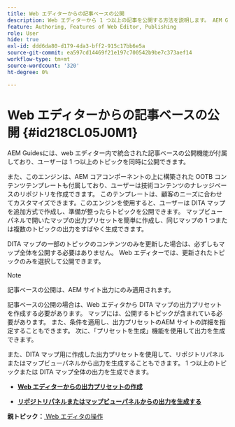 ```yaml
---
title: Web エディターからの記事ベースの公開
description: Web エディターから 1 つ以上の記事を公開する方法を説明します。 AEM Guidesの DITA マップ内の 1 つ以上のトピックの出力を生成します。
feature: Authoring, Features of Web Editor, Publishing
role: User
hide: true
exl-id: ddd6da80-d179-4da3-bff2-915c17bb6e5a
source-git-commit: ea597cd14469f21e197c700542b9be7c373aef14
workflow-type: tm+mt
source-wordcount: '320'
ht-degree: 0%

---
```


# Web エディターからの記事ベースの公開 {#id218CL05J0M1}

AEM Guidesには、web エディター内で統合された記事ベースの公開機能が付属しており、ユーザーは 1 つ以上のトピックを同時に公開できます。

また、このエンジンは、AEM コアコンポーネントの上に構築された OOTB コンテンツテンプレートも付属しており、ユーザーは技術コンテンツのナレッジベースのリポジトリを作成できます。 このテンプレートは、顧客のニーズに合わせてカスタマイズできます。このエンジンを使用すると、ユーザーは DITA マップを追加方式で作成し、準備が整ったらトピックを公開できます。 マップビューパネルで開いたマップの出力プリセットを簡単に作成し、同じマップの 1 つまたは複数のトピックの出力をすばやく生成できます。

DITA マップの一部のトピックのコンテンツのみを更新した場合は、必ずしもマップ全体を公開する必要はありません。 Web エディターでは、更新されたトピックのみを選択して公開できます。

>[!NOTE]
>
> 記事ベースの公開は、AEM サイト出力にのみ適用されます。

記事ベースの公開の場合は、Web エディタから DITA マップの出力プリセットを作成する必要があります。 マップには、公開するトピックが含まれている必要があります。 また、条件を適用し、出力プリセットのAEM サイトの詳細を指定することもできます。 次に、「プリセットを生成」機能を使用して出力を生成できます。

また、DITA マップ用に作成した出力プリセットを使用して、リポジトリパネルまたはマップビューパネルから出力を生成することもできます。 1 つ以上のトピックまたは DITA マップ全体の出力を生成できます。

- **[Web エディターからの出力プリセットの作成](web-editor-article-publishing-presets.md)**

- **[リポジトリパネルまたはマップビューパネルからの出力を生成する](web-editor-article-publishing-output.md)**


**親トピック：**[ Web エディタの操作 ](web-editor.md)
